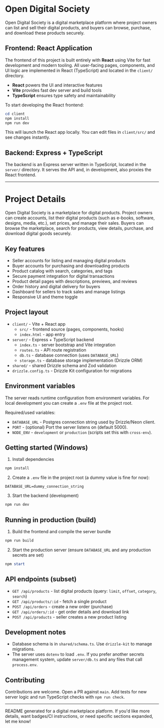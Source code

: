 # Open Digital Society

Open Digital Society is a digital marketplace platform where project owners can list and sell their digital products, and buyers can browse, purchase, and download these products securely.

## Frontend: React Application

The frontend of this project is built entirely with **React** using Vite for fast development and modern tooling. All user-facing pages, components, and UI logic are implemented in React (TypeScript) and located in the `client/` directory.

- **React** powers the UI and interactive features
- **Vite** provides fast dev server and build tools
- **TypeScript** ensures type safety and maintainability

To start developing the React frontend:

```powershell
cd client
npm install
npm run dev
```

This will launch the React app locally. You can edit files in `client/src/` and see changes instantly.

## Backend: Express + TypeScript

The backend is an Express server written in TypeScript, located in the `server/` directory. It serves the API and, in development, also proxies the React frontend.

---

# Project Details

Open Digital Society is a marketplace for digital products. Project owners can create accounts, list their digital products (such as e-books, software, designs, media, etc.), set prices, and manage their sales. Buyers can browse the marketplace, search for products, view details, purchase, and download digital goods securely.

## Key features
- Seller accounts for listing and managing digital products
- Buyer accounts for purchasing and downloading products
- Product catalog with search, categories, and tags
- Secure payment integration for digital transactions
- Product detail pages with descriptions, previews, and reviews
- Order history and digital delivery for buyers
- Dashboard for sellers to track sales and manage listings
- Responsive UI and theme toggle

## Project layout
- `client/` - Vite + React app
  - `src/` - frontend source (pages, components, hooks)
  - `index.html` - app entry
- `server/` - Express + TypeScript backend
  - `index.ts` - server bootstrap and Vite integration
  - `routes.ts` - API route registration
  - `db.ts` - database connection (uses `DATABASE_URL`)
  - `storage.ts` - database storage implementation (Drizzle ORM)
- `shared/` - shared Drizzle schema and Zod validation
- `drizzle.config.ts` - Drizzle Kit configuration for migrations

## Environment variables
The server reads runtime configuration from environment variables. For local development you can create a `.env` file at the project root.

Required/used variables:
- `DATABASE_URL` - Postgres connection string used by Drizzle/Neon client.
- `PORT` - (optional) Port the server listens on (default 5000).
- `NODE_ENV` - `development` or `production` (scripts set this with `cross-env`).

## Getting started (Windows)
1. Install dependencies
```powershell
npm install
```
2. Create a `.env` file in the project root (a dummy value is fine for now):
```
DATABASE_URL=dummy_connection_string
```
3. Start the backend (development)
```powershell
npm run dev
```

## Running in production (build)
1. Build the frontend and compile the server bundle
```powershell
npm run build
```
2. Start the production server (ensure `DATABASE_URL` and any production secrets are set)
```powershell
npm start
```

## API endpoints (subset)
- `GET /api/products` - list digital products (query: `limit`, `offset`, `category`, `search`)
- `GET /api/products/:id` - fetch a single product
- `POST /api/orders` - create a new order (purchase)
- `GET /api/orders/:id` - get order details and download link
- `POST /api/products` - seller creates a new product listing

## Development notes
- Database schema is in `shared/schema.ts`. Use `drizzle-kit` to manage migrations.
- The server uses `dotenv` to load `.env`. If you prefer another secrets management system, update `server/db.ts` and any files that call `process.env`.

## Contributing
Contributions are welcome. Open a PR against `main`. Add tests for new server logic and run TypeScript checks with `npm run check`.

---
README generated for a digital marketplace platform. If you'd like more details, want badges/CI instructions, or need specific sections expanded, let me know!
